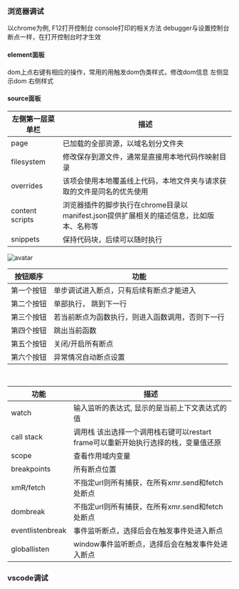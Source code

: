 ### 浏览器调试
以chrome为例, F12打开控制台
console打印的相关方法
debugger与设置控制台断点一样，在打开控制台时才生效  

#### element面板

dom上点右键有相应的操作，常用的用触发dom伪类样式，修改dom信息
左侧显示dom 右侧样式

#### source面板

|左侧第一层菜单栏|描述|
|----|----| 
|page| 已加载的全部资源，以域名划分文件夹|
|filesystem |修改保存到源文件，通常是直接用本地代码作映射目录|
|overrides| 该项会使用本地覆盖线上代码，本地文件夹与请求获取的文件是同名的优先使用|
|content scripts | 浏览器插件的脚步执行在chrome目录以manifest.json提供扩展相关的描述信息，比如版本、名称等|
|snippets | 保持代码块，后续可以随时执行|

  
![avatar](@/src/images/chromeDebugger.png)

|按钮顺序|功能|
|----|----| 
|第一个按钮|单步调试进入断点，只有后续有断点才能进入|
|第二个按钮|单部执行， 跳到下一行|
|第三个按钮|若当前断点为函数执行，则进入函数调用，否则下一行|
|第四个按钮|跳出当前函数|  
|第五个按钮|关闭/开启所有断点|  
|第六个按钮|异常情况自动断点设置|  
    
&nbsp;
  
|功能|描述|
|----|----| 
|watch| 输入监听的表达式, 显示的是当前上下文表达式的值|
|call stack |调用栈 该出选择一个调用栈右键可以restart frame可以重新开始执行选择的栈，变量值还原|
|scope| 查看作用域内变量|
|breakpoints | 所有断点位置|
|xmR/fetch | 不指定url则所有捕获，在所有xmr.send和fetch处断点|
|dombreak | 不指定url则所有捕获，在所有xmr.send和fetch处断点|
|eventlistenbreak | 事件监听断点，选择后会在触发事件处进入断点 |
|globallisten | window事件监听断点，选择后会在触发事件处进入断点 |


### vscode调试



